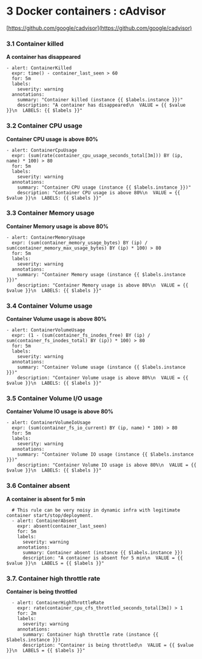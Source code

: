 # **3 Docker containers : cAdvisor**

[https://github.com/google/cadvisor](https://github.com/google/cadvisor)

### **3.1 Container killed**

**A container has disappeared**

```
- alert: ContainerKilled
  expr: time() - container_last_seen > 60
  for: 5m
  labels:
    severity: warning
  annotations:
    summary: "Container killed (instance {{ $labels.instance }})"
    description: "A container has disappeared\n  VALUE = {{ $value }}\n  LABELS: {{ $labels }}"
```

### **3.2 Container CPU usage**

**Container CPU usage is above 80%**
 
```
- alert: ContainerCpuUsage
  expr: (sum(rate(container_cpu_usage_seconds_total[3m])) BY (ip, name) * 100) > 80
  for: 5m
  labels:
    severity: warning
  annotations:
    summary: "Container CPU usage (instance {{ $labels.instance }})"
    description: "Container CPU usage is above 80%\n  VALUE = {{ $value }}\n  LABELS: {{ $labels }}"
```

### **3.3 Container Memory usage**

**Container Memory usage is above 80%**

```
- alert: ContainerMemoryUsage
  expr: (sum(container_memory_usage_bytes) BY (ip) / sum(container_memory_max_usage_bytes) BY (ip) * 100) > 80
  for: 5m
  labels:
    severity: warning
  annotations:
    summary: "Container Memory usage (instance {{ $labels.instance }})"
    description: "Container Memory usage is above 80%\n  VALUE = {{ $value }}\n  LABELS: {{ $labels }}"
```

### **3.4 Container Volume usage**

**Container Volume usage is above 80%**

```
- alert: ContainerVolumeUsage
  expr: (1 - (sum(container_fs_inodes_free) BY (ip) / sum(container_fs_inodes_total) BY (ip)) * 100) > 80
  for: 5m
  labels:
    severity: warning
  annotations:
    summary: "Container Volume usage (instance {{ $labels.instance }})"
    description: "Container Volume usage is above 80%\n  VALUE = {{ $value }}\n  LABELS: {{ $labels }}"
```

### **3.5 Container Volume I/O usage**


**Container Volume IO usage is above 80%**

```
- alert: ContainerVolumeIoUsage
  expr: (sum(container_fs_io_current) BY (ip, name) * 100) > 80
  for: 5m
  labels:
    severity: warning
  annotations:
    summary: "Container Volume IO usage (instance {{ $labels.instance }})"
    description: "Container Volume IO usage is above 80%\n  VALUE = {{ $value }}\n  LABELS: {{ $labels }}"
```

### **3.6 Container absent**

**A container is absent for 5 min**

```
  # This rule can be very noisy in dynamic infra with legitimate container start/stop/deployment.
  - alert: ContainerAbsent
    expr: absent(container_last_seen)
    for: 5m
    labels:
      severity: warning
    annotations:
      summary: Container absent (instance {{ $labels.instance }})
      description: "A container is absent for 5 min\n  VALUE = {{ $value }}\n  LABELS = {{ $labels }}"
```

### **3.7. Container high throttle rate**

**Container is being throttled**

```
  - alert: ContainerHighThrottleRate
    expr: rate(container_cpu_cfs_throttled_seconds_total[3m]) > 1
    for: 2m
    labels:
      severity: warning
    annotations:
      summary: Container high throttle rate (instance {{ $labels.instance }})
      description: "Container is being throttled\n  VALUE = {{ $value }}\n  LABELS = {{ $labels }}"

```
